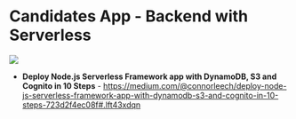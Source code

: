 Candidates App - Backend with Serverless
===

![](http://davidcai.github.io/blog/img/serverless.png)

- **Deploy Node.js Serverless Framework app with DynamoDB, S3 and Cognito in 10 Steps** - https://medium.com/@connorleech/deploy-node-js-serverless-framework-app-with-dynamodb-s3-and-cognito-in-10-steps-723d2f4ec08f#.lft43xdqn

